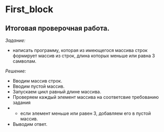 # First_block
## Итоговая  проверочная работа.

_Задание:_
* написать программу, которая из имеющегося массива строк формирует массив из строк, длина которых меньше или равна 3 самволам.

_Решение:_
* Вводим массив строк.
* Вводим пустой массив.
* Запускаем цикл равный длине массива.
* Проверяем каждый элемент массива на соответсвие требованию задания
* * если элемент меньше или равен 3, добавляем его в пустой массив.
* Выводим ответ.